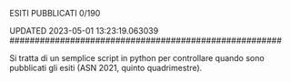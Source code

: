 ESITI PUBBLICATI 0/190 

UPDATED 2023-05-01 13:23:19.063039
######################################################

Si tratta di un semplice script in python per controllare quando sono pubblicati gli esiti (ASN 2021, quinto quadrimestre).

